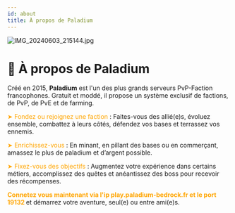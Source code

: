 ```yaml
---
id: about
title: À propos de Paladium
---
```

![IMG_20240603_215144.jpg](https://github.com/PokedrockDev/Pokedrock-developpement/assets/167913723/9ef5a1dc-39ca-4e68-9e22-fea3788c1e1a)
# 👋 À propos de Paladium

Créé en 2015, **Paladium** est l'un des plus grands serveurs PvP-Faction francophones. Gratuit et moddé, il propose un système exclusif de factions, de PvP, de PvE et de farming.

<span style="color: orange;">➤ Fondez ou rejoignez une faction</span> : Faites-vous des allié(e)s, évoluez ensemble, combattez à leurs côtés, défendez vos bases et terrassez vos ennemis.

<span style="color: orange;">➤ Enrichissez-vous</span> : En minant, en pillant des bases ou en commerçant, amassez le plus de paladium et d’argent possible.

<span style="color: orange;">➤ Fixez-vous des objectifs</span> : Augmentez votre expérience dans certains métiers, accomplissez des quêtes et anéantissez des boss pour recevoir des récompenses.

**<span style="color: orange;">Connetez vous maintenant via l'ip play.paladium-bedrock.fr et le port 19132 </span>** et démarrez votre aventure, seul(e) ou entre ami(e)s.
